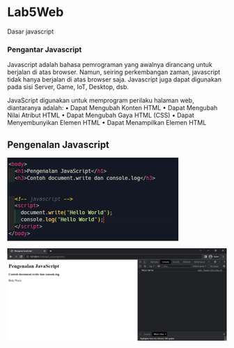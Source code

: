 # Lab5Web

Dasar javascript

### Pengantar Javascript

Javascript adalah bahasa pemrograman yang awalnya dirancang untuk berjalan di atas browser. Namun, seiring perkembangan zaman, javascript tidak hanya berjalan di atas browser saja. Javascript juga dapat digunakan pada sisi Server, Game, IoT, Desktop, dsb.

JavaScript digunakan untuk memprogram perilaku halaman web, diantaranya adalah:
• Dapat Mengubah Konten HTML
• Dapat Mengubah Nilai Atribut HTML
• Dapat Mengubah Gaya HTML (CSS)
• Dapat Menyembunyikan Elemen HTML
• Dapat Menampilkan Elemen HTML

## Pengenalan Javascript

![01.png](img/01.png)

![02.png](img/02.png)
